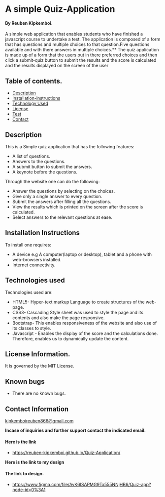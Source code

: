 # A simple Quiz-Application

#### **By Reuben Kipkemboi.**

<p>A simple  web application that enables students who have finished a javascript course to undertake a test.
The application is composed of a form that has questions and multiple choices to that question.Five questions available and with there answers in multiple choices.**
The quiz application is made up of a form that the users put in there preferred choices and then click a submit-quiz button to
submit the results and the score is calculated and the results displayed on the screen of the user</p>
 

## Table of contents.

+ [Description](#description)
+ [Installation-instructions](#Installation-instructions)
+ [Technology Used](#technology-used)
+ [License](#license-Information)
+ [Test](#instructions-on-running-tests)
+ [Contact](#contact-information)

## Description

This is a Simple quiz application that has the following features:
* A list of questions.
*  Answers to the questions.
* A submit button to submit the answers.
* A keynote before the questions.

 Through the website one can do the following:
 + Answer the questions by selecting on the choices.
 + Give only a single answer to every question.
 + Submit the answers after filling all the questions.
 + View the results which is printed on the screen after the score is calculated.
 + Select answers to the relevant questions at ease.

## Installation Instructions

To install one requires:
* A device e.g A computer(laptop or desktop), tablet and a phone with web-browsers installed.
* Internet connectivity. 

## Technologies used
Technologies used are:
* HTML5- Hyper-text markup Language to create structures of the web-page.
* CSS3- Cascading Style sheet was used to style the page and its contents and also make the page responsive.
* Bootstrap- This enables responsiveness of the website and also use of its classes to style.
* Javascript - Enables the display of the score and the calculations done. Therefore, enables us to dynamically update the content.

## License Information.
It is governed by the MIT License.

## Known bugs

+ There are no known bugs.
## Contact Information
<kipkemboireuben866@gmail.com>

**Incase of inquiries and further support contact the indicated email.**
#### Here is the link
+ https://reuben-kipkemboi.github.io/Quiz-Application/

**Here is the link to my design**
#### The link to design.  
+ https://www.figma.com/file/AvK6ISAPMG9Tx555NNjHB6/Quiz-app?node-id=0%3A1
